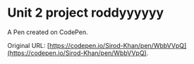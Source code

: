 # Unit 2 project roddyyyyyy

A Pen created on CodePen.

Original URL: [https://codepen.io/Sirod-Khan/pen/WbbVVpQ](https://codepen.io/Sirod-Khan/pen/WbbVVpQ).

